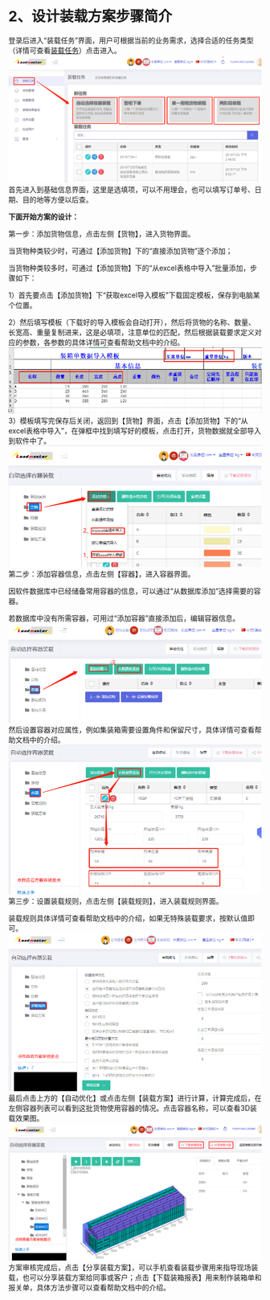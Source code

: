 # 2、设计装载方案步骤简介

登录后进入“装载任务”界面，用户可根据当前的业务需求，选择合适的任务类型（详情可查看[装载任务](https://doc.zhuangxiang.com/page/Load%20Mission.html)）点击进入。![](/.gitbook/assets/5A.png)首先进入到基础信息界面，这里是选填项，可以不用理会，也可以填写订单号、日期、目的地等方便以后查。

**下面开始方案的设计：**

第一步：添加货物信息，点击左侧【货物】，进入货物界面。

当货物种类较少时，可通过【添加货物】下的“直接添加货物”逐个添加；

当货物种类较多时，可通过【添加货物】下的“从excel表格中导入”批量添加，步骤如下：

1）首先要点击【添加货物】下“获取excel导入模板”下载固定模板，保存到电脑某个位置。

2）然后填写模板（下载好的导入模板会自动打开），然后将货物的名称、数量、长宽高、重量复制进来，这是必填项，注意单位的匹配，然后根据装载要求定义对应的参数，各参数的具体详情可查看帮助文档中的介绍。![](/.gitbook/assets/7A.png)3）模板填写完保存后关闭，返回到【货物】界面，点击【添加货物】下的“从excel表格中导入”，在弹框中找到填写好的模板，点击打开，货物数据就全部导入到软件中了。![](/.gitbook/assets/8A.png)第二步：添加容器信息，点击左侧【容器】，进入容器界面。

因软件数据库中已经储备常用容器的信息，可以通过“从数据库添加”选择需要的容器。

若数据库中没有所需容器，可用过“添加容器”直接添加后，编辑容器信息。![](/.gitbook/assets/9A.png)然后设置容器对应属性，例如集装箱需要设置角件和保留尺寸，具体详情可查看帮助文档中的介绍。![](/.gitbook/assets/10A.png)第三步：设置装载规则，点击左侧【装载规则】，进入装载规则界面。

装载规则具体详情可查看帮助文档中的介绍，如果无特殊装载要求，按默认值即可。![](/.gitbook/assets/10B.png)最后点击上方的【自动优化】或点击左侧【装载方案】进行计算，计算完成后，在左侧容器列表可以看到这批货物使用容器的情况。点击容器名称，可以查看3D装载效果图。![](/.gitbook/assets/11Aa.png)方案审核完成后，点击【分享装载方案】，可以手机查看装载步骤用来指导现场装载，也可以分享装载方案给同事或客户；点击【下载装箱报表】用来制作装箱单和报关单，具体方法步骤可以查看帮助文档中的介绍。

